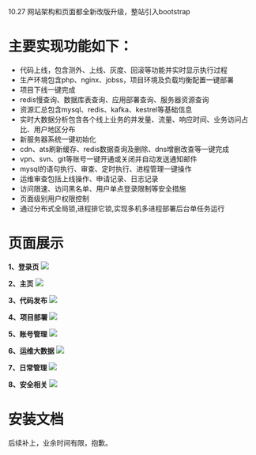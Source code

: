 10.27 网站架构和页面都全新改版升级，整站引入bootstrap

# 主要实现功能如下： #
  - 代码上线，包含测外、上线、灰度、回滚等功能并实时显示执行过程 
- 生产环境包含php、nginx、jobss，项目环境及负载均衡配置一键部署 
- 项目下线一键完成
- redis慢查询、数据库表查询、应用部署查询、服务器资源查询
- 资源汇总包含mysql、redis、kafka、kestrel等基础信息
- 实时大数据分析包含各个线上业务的并发量、流量、响应时间、业务访问占比、用户地区分布
- 新服务器系统一键初始化
- cdn、ats刷新缓存、redis数据查询及删除、dns增删改查等一键完成
- vpn、svn、git等账号一键开通或关闭并自动发送通知邮件
- mysql的语句执行、审查、定时执行、进程管理一键操作
- 运维审查包括上线操作、申请记录、日志记录
- 访问限速、访问黑名单、用户单点登录限制等安全措施
- 页面级别用户权限控制
- 通过分布式全局锁,进程排它锁,实现多机多进程部署后台单任务运行

# 页面展示 #
**1、登录页**
![](https://i.imgur.com/DMcysen.jpg)

**2、主页**
![](https://i.imgur.com/56dUdCJ.jpg)

**3、代码发布**
![](https://i.imgur.com/qOWOyaw.jpg)

**4、项目部署**
![](https://i.imgur.com/Pjxin52.jpg)

**5、账号管理**
![](https://i.imgur.com/s206EIE.jpg)

**6、运维大数据**
![](https://i.imgur.com/kjrRv81.jpg)

**7、日常管理**
![](https://i.imgur.com/ghNJMP4.jpg)

**8、安全相关**
![](https://i.imgur.com/K7foz13.jpg)

# 安装文档 #
后续补上，业余时间有限，抱歉。


